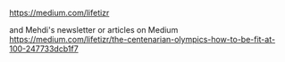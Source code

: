 https://medium.com/lifetizr

and Mehdi's newsletter or articles on Medium
https://medium.com/lifetizr/the-centenarian-olympics-how-to-be-fit-at-100-247733dcb1f7